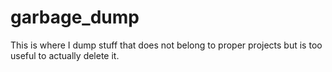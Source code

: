 # garbage_dump
This is where I dump stuff that does not belong to proper projects but is too useful to actually delete it.
